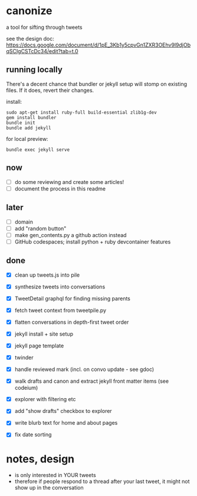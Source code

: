 # canonize
a tool for sifting through tweets

see the design doc: https://docs.google.com/document/d/1pE_3Kb1y5cpvGn1ZXR3OEhv9l9djObqSCIgCSTcDc34/edit?tab=t.0

## running locally

There's a decent chance that bundler or jekyll setup will stomp on existing files. If it does, revert their changes.

install:
```
sudo apt-get install ruby-full build-essential zlib1g-dev
gem install bundler
bundle init
bundle add jekyll
```

for local preview:
```
bundle exec jekyll serve
```

## now

- [ ] do some reviewing and create some articles!
- [ ] document the process in this readme

## later

- [ ] domain
- [ ] add "random button"
- [ ] make gen_contents.py a github action instead
- [ ] GitHub codespaces; install python + ruby devcontainer features

## done

- [x] clean up tweets.js into pile
- [x] synthesize tweets into conversations
- [x] TweetDetail graphql for finding missing parents
- [x] fetch tweet context from tweetpile.py
- [x] flatten conversations in depth-first tweet order
- [x] jekyll install + site setup
- [x] jekyll page template
- [x] twinder
- [x] handle reviewed mark (incl. on convo update - see gdoc)
- [x] walk drafts and canon and extract jekyll front matter items (see codeium)
- [x] explorer with filtering etc
- [x] add "show drafts" checkbox to explorer
- [x] write blurb text for home and about pages
- [x] fix date sorting


# notes, design

- is only interested in YOUR tweets
- therefore if people respond to a thread after your last tweet, it might not show up in the conversation
